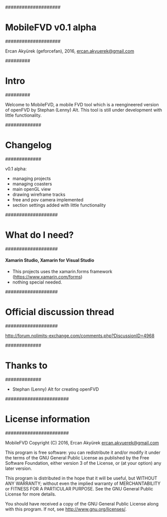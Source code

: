 ﻿####################
# MobileFVD v0.1 alpha #
####################

Ercan Akyürek (geforcefan), 2016, ercan.akyuerek@gmail.com

#########
# Intro #
#########

Welcome to MobileFVD, a mobile FVD tool which is a reengineered version of openFVD by Stephan (Lenny) Alt.
This tool is still under development with little functionality.

#############
# Changelog #
#############

v0.1 alpha:
- managing projects
- managing coasters
- main openGL view
- drawing wireframe tracks
- free and pov camera implemented
- section settings added with little functionality


###################
# What do I need? #
###################

#### Xamarin Studio, Xamarin for Visual Studio ####
- This projects uses the xamarin.forms framework (https://www.xamarin.com/forms)
- nothing special needed.


###################
# Official discussion thread #
###################

http://forum.nolimits-exchange.com/comments.php?DiscussionID=4968

#############
# Thanks to #
#############

- Stephan (Lenny) Alt for creating openFVD

#######################
# License information #
#######################

MobileFVD
Copyright (C) 2016, Ercan Akyürek <ercan.akyuerek@gmail.com>

This program is free software: you can redistribute it and/or modify
it under the terms of the GNU General Public License as published by
the Free Software Foundation, either version 3 of the License, or
(at your option) any later version.

This program is distributed in the hope that it will be useful,
but WITHOUT ANY WARRANTY; without even the implied warranty of
MERCHANTABILITY or FITNESS FOR A PARTICULAR PURPOSE.  See the
GNU General Public License for more details.

You should have received a copy of the GNU General Public License
along with this program. If not, see <http://www.gnu.org/licenses/>.

